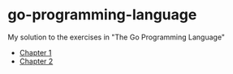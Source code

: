# go-programming-language
My solution to the exercises in "The Go Programming Language"

* [Chapter 1](./src/chapter01/Readme.md)
* [Chapter 2](./src/chapter02/Readme.md)
